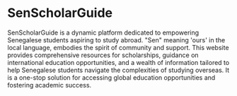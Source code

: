 # SenScholarGuide
SenScholarGuide is a dynamic platform dedicated to empowering Senegalese students aspiring to study abroad. "Sen" meaning 'ours' in the local language, embodies the spirit of community and support. This website provides comprehensive resources for scholarships, guidance on international education opportunities, and a wealth of information tailored to help Senegalese students navigate the complexities of studying overseas. It is a one-stop solution for accessing global education opportunities and fostering academic success.
